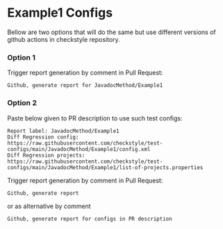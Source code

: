 # Example1 Configs

Bellow are two options that will do the same but use different versions
of github actions in checkstyle repository.


### Option 1
Trigger report generation by comment in Pull Request:
```
Github, generate report for JavadocMethod/Example1
```

### Option 2

Paste below given to PR description to use such test configs:
```
Report label: JavadocMethod/Example1
Diff Regression config: https://raw.githubusercontent.com/checkstyle/test-configs/main/JavadocMethod/Example1/config.xml
Diff Regression projects: https://raw.githubusercontent.com/checkstyle/test-configs/main/JavadocMethod/Example1/list-of-projects.properties
```

Trigger report generation by comment in Pull Request:
```
Github, generate report
```
or as alternative by comment
```
Github, generate report for configs in PR description
```
